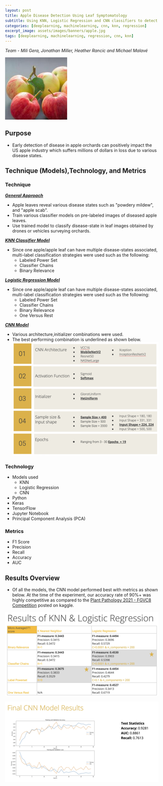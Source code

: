 ```yaml
---
layout: post
title: Apple Disease Detection Using Leaf Symptomatology
subtitle: Using KNN, Logistic Regression and CNN classifiers to detect disease in apples from leaf images
categories: [deeplearning, machinelearning, cnn, knn, regression]
excerpt_image: assets/images/banners/apple.jpg
tags: [deeplearning, machinelearning, regression, cnn, knn]
---
```

*Team - Mili Gera, Jonathan Miller, Heather Rancic and Michael Malavé*  

![apples](/assets/images/banners/apple.jpg)  


## Purpose
- Early detection of disease in apple orchards can positively impact the US apple industry which suffers millions of dollars in loss due to various disease states. 
  
## Technique (Models),Technology, and Metrics 

### Technique  

**<ins>*General Approach*</ins>** 
- Apple leaves reveal various disease states such as "powdery mildew", and "apple scab".
- Train various classifier models on pre-labeled images of diseased apple leaves.
- Use trained model to classify disease-state in leaf images obtained by drones or vehicles surveying orchards.
   
**<ins>*KNN Classifier Model*</ins>**  
- Since one apple/apple leaf can have multiple disease-states associated, multi-label classification strategies were used such as the following:
  - Labeled Power Set
  - Classifier Chains
  - Binary Relevance


**<ins>*Logistic Regression Model*</ins>**  
- Since one apple/apple leaf can have multiple disease-states associated, multi-label classification strategies were used such as the following:
  - Labeled Power Set
  - Classifier Chains
  - Binary Relevance
  - One Versus Rest

**<ins>*CNN Model*</ins>** 
- Various architecture,initializer combinations were used.
- The best performing combination is underlined as shown below.
![CNN Architecture](/assets/images/banners/cnn_arch.jpg) 



### Technology
- Models used
  - KNN
  - Logistic Regression
  - CNN
- Python
- Keras
- TensorFlow
- Jupyter Notebook
- Principal Component Analysis (PCA)

### Metrics
- F1 Score
- Precision
- Recall
- Accuracy
- AUC
  
## Results Overview

- Of all the models, the CNN model performed best with metrics as shown below. At the time of the experiment, our accuracy rate of 90%+ was highly competitive as compared to the [Plant Pathology 2021 - FGVC8 Competition](https://www.kaggle.com/c/plant-pathology-2021-fgvc8/leaderboard) posted on kaggle.

![Classifier Results](/assets/images/banners/class_results.jpg) 

![CNN Results](/assets/images/banners/cnn_results.jpg) 




